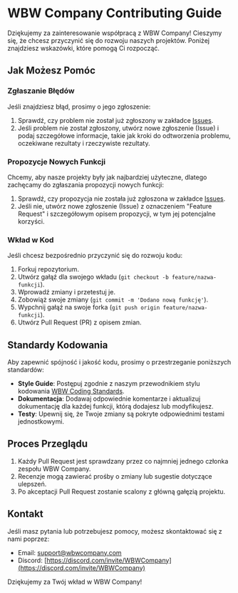# WBW Company Contributing Guide

Dziękujemy za zainteresowanie współpracą z WBW Company! Cieszymy się, że chcesz przyczynić się do rozwoju naszych projektów. Poniżej znajdziesz wskazówki, które pomogą Ci rozpocząć.

## Jak Możesz Pomóc

### Zgłaszanie Błędów

Jeśli znajdziesz błąd, prosimy o jego zgłoszenie:
1. Sprawdź, czy problem nie został już zgłoszony w zakładce [Issues](https://github.com/WBWCompany/repo/issues).
2. Jeśli problem nie został zgłoszony, utwórz nowe zgłoszenie (Issue) i podaj szczegółowe informacje, takie jak kroki do odtworzenia problemu, oczekiwane rezultaty i rzeczywiste rezultaty.

### Propozycje Nowych Funkcji

Chcemy, aby nasze projekty były jak najbardziej użyteczne, dlatego zachęcamy do zgłaszania propozycji nowych funkcji:
1. Sprawdź, czy propozycja nie została już zgłoszona w zakładce [Issues](https://github.com/WBWCompany/repo/issues).
2. Jeśli nie, utwórz nowe zgłoszenie (Issue) z oznaczeniem "Feature Request" i szczegółowym opisem propozycji, w tym jej potencjalne korzyści.

### Wkład w Kod

Jeśli chcesz bezpośrednio przyczynić się do rozwoju kodu:
1. Forkuj repozytorium.
2. Utwórz gałąź dla swojego wkładu (`git checkout -b feature/nazwa-funkcji`).
3. Wprowadź zmiany i przetestuj je.
4. Zobowiąż swoje zmiany (`git commit -m 'Dodano nową funkcję'`).
5. Wypchnij gałąź na swoje forka (`git push origin feature/nazwa-funkcji`).
6. Utwórz Pull Request (PR) z opisem zmian.

## Standardy Kodowania

Aby zapewnić spójność i jakość kodu, prosimy o przestrzeganie poniższych standardów:
- **Style Guide**: Postępuj zgodnie z naszym przewodnikiem stylu kodowania [WBW Coding Standards](https://github.com/WBWCompany/coding-standards).
- **Dokumentacja**: Dodawaj odpowiednie komentarze i aktualizuj dokumentację dla każdej funkcji, którą dodajesz lub modyfikujesz.
- **Testy**: Upewnij się, że Twoje zmiany są pokryte odpowiednimi testami jednostkowymi.

## Proces Przeglądu

1. Każdy Pull Request jest sprawdzany przez co najmniej jednego członka zespołu WBW Company.
2. Recenzje mogą zawierać prośby o zmiany lub sugestie dotyczące ulepszeń.
3. Po akceptacji Pull Request zostanie scalony z główną gałęzią projektu.

## Kontakt

Jeśli masz pytania lub potrzebujesz pomocy, możesz skontaktować się z nami poprzez:
- Email: [support@wbwcompany.com](mailto:support@wbwcompany.com)
- Discord: [https://discord.com/invite/WBWCompany](https://discord.com/invite/WBWCompany)

Dziękujemy za Twój wkład w WBW Company!
